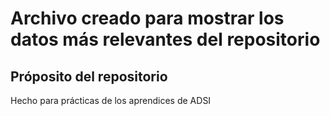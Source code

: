# Archivo creado para mostrar los datos más relevantes del repositorio

## Próposito del repositorio
Hecho para prácticas de los aprendices de ADSI
